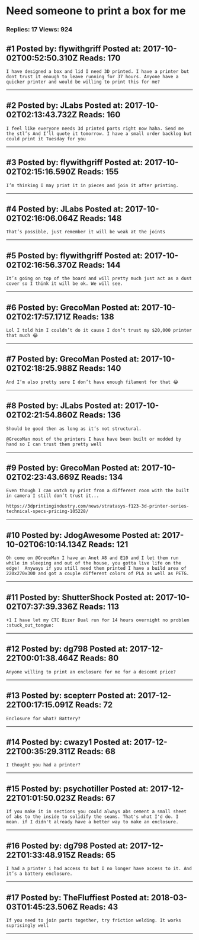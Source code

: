 # Need someone to print a box for me

### Replies: 17 Views: 924

## \#1 Posted by: flywithgriff Posted at: 2017-10-02T00:52:50.310Z Reads: 170

```
I have designed a box and lid I need 3D printed. I have a printer but dont trust it enough to leave running for 37 hours. Anyone have a quicker printer and would be willing to print this for me?
```

---
## \#2 Posted by: JLabs Posted at: 2017-10-02T02:13:43.732Z Reads: 160

```
I feel like everyone needs 3d printed parts right now haha. Send me the stl’s And I’ll quote it tomorrow. I have a small order backlog but could print it Tuesday for you
```

---
## \#3 Posted by: flywithgriff Posted at: 2017-10-02T02:15:16.590Z Reads: 155

```
I’m thinking I may print it in pieces and join it after printing.
```

---
## \#4 Posted by: JLabs Posted at: 2017-10-02T02:16:06.064Z Reads: 148

```
That’s possible, just remember it will be weak at the joints
```

---
## \#5 Posted by: flywithgriff Posted at: 2017-10-02T02:16:56.370Z Reads: 144

```
It’s going on top of the board and will pretty much just act as a dust cover so I think it will be ok. We will see.
```

---
## \#6 Posted by: GrecoMan Posted at: 2017-10-02T02:17:57.171Z Reads: 138

```
Lol I told him I couldn’t do it cause I don’t trust my $20,000 printer that much 😂
```

---
## \#7 Posted by: GrecoMan Posted at: 2017-10-02T02:18:25.988Z Reads: 140

```
And I’m also pretty sure I don’t have enough filament for that 😂
```

---
## \#8 Posted by: JLabs Posted at: 2017-10-02T02:21:54.860Z Reads: 136

```
Should be good then as long as it’s not structural. 

@GrecoMan most of the printers I have have been built or modded by hand so I can trust them pretty well
```

---
## \#9 Posted by: GrecoMan Posted at: 2017-10-02T02:23:43.669Z Reads: 134

```
Even though I can watch my print from a different room with the built in camera I still don’t trust it...

https://3dprintingindustry.com/news/stratasys-f123-3d-printer-series-technical-specs-pricing-105228/
```

---
## \#10 Posted by: JdogAwesome Posted at: 2017-10-02T06:10:14.134Z Reads: 121

```
Oh come on @GrecoMan I have an Anet A8 and E10 and I let them run while im sleeping and out of the house, you gotta live life on the edge!  Anyways if you still need them printed I have a build area of 220x270x300 and got a couple different colors of PLA as well as PETG.
```

---
## \#11 Posted by: ShutterShock Posted at: 2017-10-02T07:37:39.336Z Reads: 113

```
+1 I have let my CTC Bizer Dual run for 14 hours overnight no problem :stuck_out_tongue:
```

---
## \#12 Posted by: dg798 Posted at: 2017-12-22T00:01:38.464Z Reads: 80

```
Anyone willing to print an enclosure for me for a descent price?
```

---
## \#13 Posted by: scepterr Posted at: 2017-12-22T00:17:15.091Z Reads: 72

```
Enclosure for what? Battery?
```

---
## \#14 Posted by: cwazy1 Posted at: 2017-12-22T00:35:29.311Z Reads: 68

```
I thought you had a printer?
```

---
## \#15 Posted by: psychotiller Posted at: 2017-12-22T01:01:50.023Z Reads: 67

```
If you make it in sections you could always abs cement a small sheet of abs to the inside to solidify the seams. That's what I'd do. I mean. if I didn't already have a better way to make an enclosure.
```

---
## \#16 Posted by: dg798 Posted at: 2017-12-22T01:33:48.915Z Reads: 65

```
I had a printer i had access to but I no longer have access to it. And it’s a battery enclosure.
```

---
## \#17 Posted by: TheFluffiest Posted at: 2018-03-03T01:45:23.506Z Reads: 43

```
If you need to join parts together, try friction welding. It works suprisingly well
```

---
